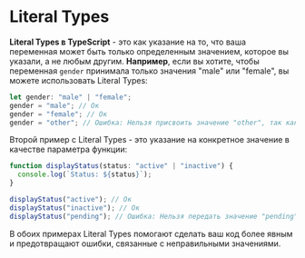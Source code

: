 # Literal Types

**Literal Types в TypeScript** - это как указание на то, что ваша переменная может быть только определенным значением, которое вы указали, а не любым другим. **Например**, если вы хотите, чтобы переменная `gender` принимала только значения "male" или "female", вы можете использовать Literal Types:

```typescript
let gender: "male" | "female";
gender = "male"; // Ок
gender = "female"; // Ок
gender = "other"; // Ошибка: Нельзя присвоить значение "other", так как это не допустимое значение
```

Второй пример с Literal Types - это указание на конкретное значение в качестве параметра функции:

```typescript
function displayStatus(status: "active" | "inactive") {
  console.log(`Status: ${status}`);
}

displayStatus("active"); // Ок
displayStatus("inactive"); // Ок
displayStatus("pending"); // Ошибка: Нельзя передать значение "pending", так как это не допустимое значение
```

В обоих примерах Literal Types помогают сделать ваш код более явным и предотвращают ошибки, связанные с неправильными значениями.
